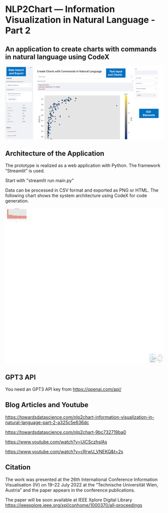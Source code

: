 # NLP2Chart — Information Visualization in Natural Language -Part 2
## An application to create charts with commands in natural language using CodeX

![The Interface](screen.png "The Interface")

## Architecture of the Application

The prototype is realized as a web application with Python. The framework ”Streamlit” is used.

Start with "streamlit run main.py"

Data can be processed in CSV format and exported as PNG or HTML. The following chart shows the system architecture using CodeX for code generation.

![Architecture](architectur.png "The Architecture")

## GPT3 API
You need an GPT3 API key from https://openai.com/api/

## Blog Articles and Youtube

https://towardsdatascience.com/nlp2chart-information-visualization-in-natural-language-part-2-a325c5e636dc

https://towardsdatascience.com/nlp2chart-9bc732719ba0

https://www.youtube.com/watch?v=UiCSczhslAs

https://www.youtube.com/watch?v=cRrwU_VNEKQ&t=2s


## Citation

The work was presented at the 26th International Conference Information Visualisation (IV) on 19–22 July 2022 at the “Technische Universität Wien, Austria” and the paper appears in the conference publications.

The paper will be soon available at IEEE Xplore Digital Library https://ieeexplore.ieee.org/xpl/conhome/1000370/all-proceedings
